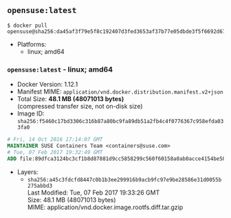 ## `opensuse:latest`

```console
$ docker pull opensuse@sha256:da45af3f79e5f8c192407d3fed3653af37b77e05dbde3f5f6692d672c2f4030c
```

-	Platforms:
	-	linux; amd64

### `opensuse:latest` - linux; amd64

-	Docker Version: 1.12.1
-	Manifest MIME: `application/vnd.docker.distribution.manifest.v2+json`
-	Total Size: **48.1 MB (48071013 bytes)**  
	(compressed transfer size, not on-disk size)
-	Image ID: `sha256:f5460c17bd3306c316b87a80bc9fa89db51a2fb4c4f0776367c958efda033fa0`

```dockerfile
# Fri, 14 Oct 2016 17:14:07 GMT
MAINTAINER SUSE Containers Team <containers@suse.com>
# Tue, 07 Feb 2017 19:32:49 GMT
ADD file:89dfca3124bc3cf1b8d87881d9cc5858299c560f60158a0ab0acce4154be58d0 in / 
```

-	Layers:
	-	`sha256:a45c3fdcfd8447c0b1b3ee299916b9acb9fc97e9be28586e31d0055b275abbd3`  
		Last Modified: Tue, 07 Feb 2017 19:33:26 GMT  
		Size: 48.1 MB (48071013 bytes)  
		MIME: application/vnd.docker.image.rootfs.diff.tar.gzip
